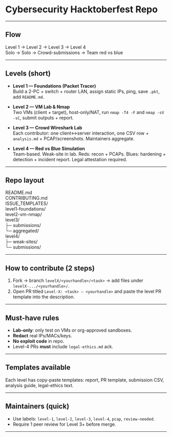 # Cybersecurity Hacktoberfest Repo

---

## Flow
Level 1 → Level 2 → Level 3 → Level 4  
Solo → Solo → Crowd-submissions → Team red vs blue

---

## Levels (short)
- **Level 1 — Foundations (Packet Tracer)**  
  Build a 2-PC + switch + router LAN, assign static IPs, ping, save `.pkt`, add `README.md`.

- **Level 2 — VM Lab & Nmap**  
  Two VMs (client + target), host-only/NAT, run `nmap -T4 -F` and `nmap -sV -sC`, submit outputs + report.

- **Level 3 — Crowd Wireshark Lab**  
  Each contributor: one client↔server interaction, one CSV row + `analysis.md` + PCAP/screenshots. Maintainers aggregate.

- **Level 4 — Red vs Blue Simulation**  
  Team-based. Weak-site in lab. Reds: recon + PCAPs. Blues: hardening + detection + incident report. Legal attestation required.

---

## Repo layout  
README.md  
CONTRIBUTING.md  
ISSUE_TEMPLATES/  
level1-foundations/  
level2-vm-nmap/  
level3/  
├─ submissions/  
└─ aggregated/  
level4/  
├─ weak-sites/  
└─ submissions/  

---

## How to contribute (2 steps)
1. Fork → branch `levelX/<yourhandle>/<task>` → add files under `levelX-.../<yourhandle>/`.  
2. Open PR titled `Level-X: <task> — <yourhandle>` and paste the level PR template into the description.

---

## Must-have rules
- **Lab-only**: only test on VMs or org-approved sandboxes.  
- **Redact** real IPs/MACs/keys.  
- **No exploit code** in repo.  
- Level-4 PRs **must** include `legal-ethics.md` ack.

---

## Templates available
Each level has copy-paste templates: report, PR template, submission CSV, analysis guide, legal-ethics text.

---

## Maintainers (quick)
- Use labels: `level-1`, `level-2`, `level-3`, `level-4`, `pcap`, `review-needed`.  
- Require 1 peer review for Level 3+ before merge.

---
